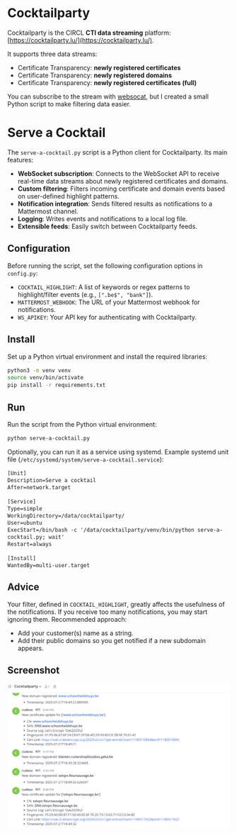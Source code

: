 # Cocktailparty

Cocktailparty is the CIRCL **CTI data streaming** platform: [https://cocktailparty.lu/](https://cocktailparty.lu/).

It supports three data streams:

- Certificate Transparency: **newly registered certificates**
- Certificate Transparency: **newly registered domains**
- Certificate Transparency: **newly registered certificates (full)**

You can subscribe to the stream with [websocat](https://github.com/vi/websocat/releases), but I created a small Python script to make filtering data easier.

# Serve a Cocktail

The `serve-a-cocktail.py` script is a Python client for Cocktailparty. Its main features:

- **WebSocket subscription**: Connects to the WebSocket API to receive real-time data streams about newly registered certificates and domains.
- **Custom filtering**: Filters incoming certificate and domain events based on user-defined highlight patterns.
- **Notification integration**: Sends filtered results as notifications to a Mattermost channel.
- **Logging**: Writes events and notifications to a local log file.
- **Extensible feeds**: Easily switch between Cocktailparty feeds.

## Configuration

Before running the script, set the following configuration options in `config.py`:

- `COCKTAIL_HIGHLIGHT`: A list of keywords or regex patterns to highlight/filter events (e.g., `[".be$", "bank"]`).
- `MATTERMOST_WEBHOOK`: The URL of your Mattermost webhook for notifications.
- `WS_APIKEY`: Your API key for authenticating with Cocktailparty.

## Install

Set up a Python virtual environment and install the required libraries:

```sh
python3 -m venv venv
source venv/bin/activate
pip install -r requirements.txt
```

## Run

Run the script from the Python virtual environment:

```sh
python serve-a-cocktail.py
```

Optionally, you can run it as a service using systemd. Example systemd unit file (`/etc/systemd/system/serve-a-cocktail.service`):

```
[Unit]
Description=Serve a cocktail
After=network.target

[Service]
Type=simple
WorkingDirectory=/data/cocktailparty/
User=ubuntu
ExecStart=/bin/bash -c '/data/cocktailparty/venv/bin/python serve-a-cocktail.py; wait'
Restart=always

[Install]
WantedBy=multi-user.target
```

## Advice

Your filter, defined in `COCKTAIL_HIGHLIGHT`, greatly affects the usefulness of the notifications. If you receive too many notifications, you may start ignoring them. Recommended approach:

- Add your customer(s) name as a string.
- Add their public domains so you get notified if a new subdomain appears.

## Screenshot

![output.png](output.png)